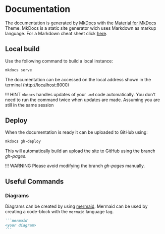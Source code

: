 # Documentation

The documentation is generated by [MkDocs](https://www.mkdocs.org) with the [Material for MkDocs](https://squidfunk.github.io/mkdocs-material/) Theme. MkDocs is a static site generator wich uses Markdown as markup language. For a Markdown cheat sheet click [here](https://www.markdownguide.org/cheat-sheet).

## Local build

Use the following command to build a local instance:

```bash
mkdocs serve
```
The documentation can be accessed on the local address shown in the terminal ([http://localhost:8000](http://localhost:8000))

!!! HINT
    `mkdocs` handles updates of your `.md` code automatically. You don't need to run the command twice when updates are made. Assuming you are still in the same session

## Deploy

When the documentation is ready it can be uploaded to GitHub using:

```bash
mkdocs gh-deploy
```

This will automatically build an upload the site to GitHub using the branch *gh-pages*.

!!! WARNING
    Please avoid modifying the branch *gh-pages* manually.

## Useful Commands

### Diagrams

Diagrams can be created by using [mermaid](https://mermaid-js.github.io/mermaid/). Mermaid can be used by creating a code-block with the `mermaid` language tag.

````md
```mermaid
<your diagram>
```
````